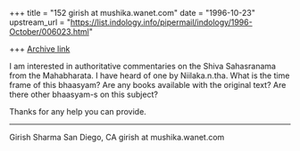 +++
title = "152 girish at mushika.wanet.com"
date = "1996-10-23"
upstream_url = "https://list.indology.info/pipermail/indology/1996-October/006023.html"

+++
[Archive link](https://list.indology.info/pipermail/indology/1996-October/006023.html)

I am interested in authoritative commentaries on the Shiva Sahasranama
from the Mahabharata.  I have heard of one by Niilaka.n.tha.  What
is the time frame of this bhaasyam?  Are any books available with the
original text?  Are there other bhaasyam-s on this subject?

Thanks for any help you can provide.

-----------------------------------------------------------

Girish Sharma
San Diego, CA
girish at mushika.wanet.com





